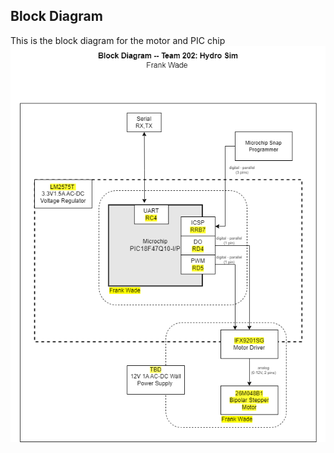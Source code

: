 
Block Diagram
---

This is the block diagram for the motor and PIC chip
![Block-Diagram](./BlockDiagramWade2.0.png)
